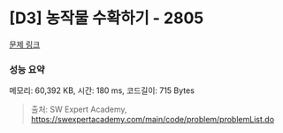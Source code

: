 # [D3] 농작물 수확하기 - 2805 

[문제 링크](https://swexpertacademy.com/main/code/problem/problemDetail.do?contestProbId=AV7GLXqKAWYDFAXB) 

### 성능 요약

메모리: 60,392 KB, 시간: 180 ms, 코드길이: 715 Bytes



> 출처: SW Expert Academy, https://swexpertacademy.com/main/code/problem/problemList.do